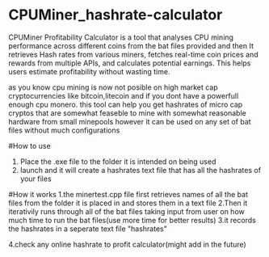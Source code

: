 # CPUMiner_hashrate-calculator
CPUMiner Profitability Calculator is a tool that analyses CPU mining performance across different coins from the bat files provided and then It retrieves Hash rates from various miners, fetches real-time coin prices and rewards from multiple APIs, and calculates potential earnings. This helps users estimate profitability without wasting time. 

as you know cpu mining is now not posible on high market cap cryptocurrencies like bitcoin,litecoin
and if you dont have a powerfull enough cpu monero. this tool can help you get hashrates of micro cap cryptos that are somewhat 
feaseble to mine with somewhat reasonable hardware from small minepools however it 
can be used on any set of bat files without much configurations



#How to use
1. Place the .exe file to the folder it is intended on being used 
2. launch and it will create a hashrates text file that has all the hashrates of your files


#How it works
1.the minertest.cpp file first retrieves names of all the bat files from the folder it is placed in and stores them in a text file
2.Then it iterativily runs through all of the bat files taking input from user on how much time to run the bat files(use more time for better results)
3.it records the hashrates in a seperate text file "hashrates"
 
4.check any online hashrate to profit calculator(might add in the future) 







